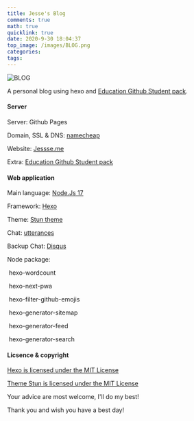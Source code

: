 ```yaml
---
title: Jesse's Blog
comments: true
math: true
quicklink: true
date: 2020-9-30 18:04:37
top_image: /images/BLOG.png
categories:
tags:
---
```


<!-- more -->

![BLOG](https://github.com/jgong-whschool/jgong-whschool.github.io/raw/c19a7efd090cc55ca30985c9424897b725d30a65/source/images/BLOG.png)

A personal blog using hexo and [Education Github Student pack](http://education.github.com).

#### Server

Server: Github Pages

Domain, SSL & DNS: [namecheap](https://www.namecheap.com/)

Website: [Jessse.me](https://jessse.me)

Extra: [Education Github Student pack](http://education.github.com)



#### Web application

Main language: [Node.Js 17](https://nodejs.org/)

Framework: [Hexo](https://github.com/hexojs/hexo) 

Theme: [Stun theme](https://github.com/liuyib/hexo-theme-stun/blob/master/README_en-US.md)

Chat: [utterances](https://github.com/utterance)

Backup Chat: [Disqus](https://disqus.com)

Node package:

​	hexo-wordcount

​	hexo-next-pwa

​	hexo-filter-github-emojis

​	hexo-generator-sitemap

​	hexo-generator-feed

​	hexo-generator-search

#### Licsence & copyright

[Hexo is licensed under the MIT License](https://github.com/hexojs/hexo/blob/master/LICENSE)

[Theme Stun is licensed under the MIT License](https://github.com/liuyib/hexo-theme-stun/blob/master/LICENSE)



Your advice are most welcome, I'll do my best!



Thank you and wish you have a best day!
